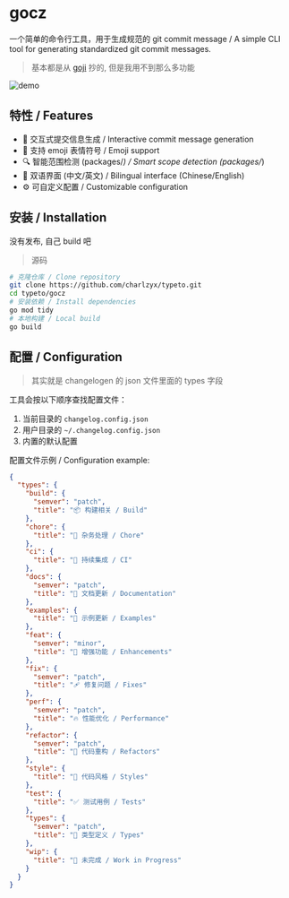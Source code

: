 # gocz

一个简单的命令行工具，用于生成规范的 git commit message / A simple CLI tool for generating standardized git commit messages.

> 基本都是从 [goji](https://github.com/goji/goji) 抄的, 但是我用不到那么多功能

![demo](./demo.gif)

## 特性 / Features

- 🎯 交互式提交信息生成 / Interactive commit message generation
- 🌈 支持 emoji 表情符号 / Emoji support
- 🔍 智能范围检测 (packages/_) / Smart scope detection (packages/_)
- 🎨 双语界面 (中文/英文) / Bilingual interface (Chinese/English)
- ⚙️ 可自定义配置 / Customizable configuration

## 安装 / Installation

没有发布, 自己 build 吧

> 源码

```bash
# 克隆仓库 / Clone repository
git clone https://github.com/charlzyx/typeto.git
cd typeto/gocz
# 安装依赖 / Install dependencies
go mod tidy
# 本地构建 / Local build
go build
```

## 配置 / Configuration

> 其实就是 changelogen 的 json 文件里面的 types 字段

工具会按以下顺序查找配置文件：

1. 当前目录的 `changelog.config.json`
2. 用户目录的 `~/.changelog.config.json`
3. 内置的默认配置

配置文件示例 / Configuration example:

```json
{
  "types": {
    "build": {
      "semver": "patch",
      "title": "📦 构建相关 / Build"
    },
    "chore": {
      "title": "🏡 杂务处理 / Chore"
    },
    "ci": {
      "title": "🤖 持续集成 / CI"
    },
    "docs": {
      "semver": "patch",
      "title": "📖 文档更新 / Documentation"
    },
    "examples": {
      "title": "🏀 示例更新 / Examples"
    },
    "feat": {
      "semver": "minor",
      "title": "🚀 增强功能 / Enhancements"
    },
    "fix": {
      "semver": "patch",
      "title": "🩹 修复问题 / Fixes"
    },
    "perf": {
      "semver": "patch",
      "title": "🔥 性能优化 / Performance"
    },
    "refactor": {
      "semver": "patch",
      "title": "💅 代码重构 / Refactors"
    },
    "style": {
      "title": "🎨 代码风格 / Styles"
    },
    "test": {
      "title": "✅ 测试用例 / Tests"
    },
    "types": {
      "semver": "patch",
      "title": "🌊 类型定义 / Types"
    },
    "wip": {
      "title": "🚧 未完成 / Work in Progress"
    }
  }
}
```
